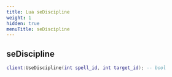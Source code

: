 ```yaml
---
title: Lua seDiscipline
weight: 1
hidden: true
menuTitle: seDiscipline
---
```

## seDiscipline
```lua
client:UseDiscipline(int spell_id, int target_id); -- bool
```